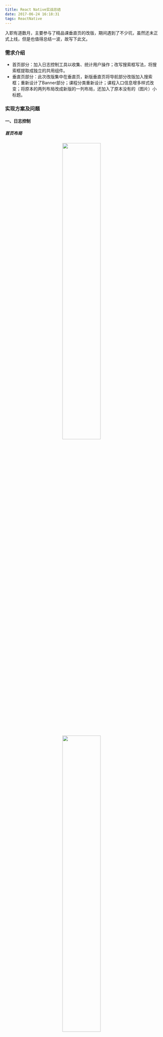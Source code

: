 ```yaml
---
title: React Native实战总结
date: 2017-06-24 16:18:31
tags: ReactNative
---
```


入职有道数月，主要参与了精品课垂直页的改版，期间遇到了不少坑，虽然还未正式上线，但是也值得总结一波，故写下此文。

### 需求介绍

*  首页部分：加入日志控制工具以收集、统计用户操作；改写搜索框写法，将搜索框提取成独立的共用组件。
*  垂直页部分：此次改版集中在垂直页，新版垂直页将导航部分改版加入搜索框；重新设计了Banner部分；课程分类重新设计；课程入口信息增多样式改变；将原本的两列布局改成新版的一列布局，还加入了原本没有的（图片）小标题。

### 实现方案及问题

#### 一、日志控制

##### 首页布局

<div align='center'>
<img src='https://raw.githubusercontent.com/WillBean/react-native-summary.github.io/master/images/react-native-summary/home1.jpg' width='50%'>
</div>

<div align='center'>
<img src='https://raw.githubusercontent.com/WillBean/react-native-summary.github.io/master/images/react-native-summary/home2.jpg' width='50%'>
</div>

<div align='center'>
<img src='https://raw.githubusercontent.com/WillBean/react-native-summary.github.io/master/images/react-native-summary/home3.jpg' width='50%'>
</div>

##### 问题描述

日志控制要求在Banner、课程分类列表、公开课列表、猜你喜欢、精选课程等模块出现在屏幕时发送一条日志，滑出屏幕再滑入也应该重新发送，其中Banner、课程分类列表和公开课列表是可以横向滑动的，滑动时要发送展示部分的日志，每个部分来回滚动也仅发送一次。

因为要获取各个部分的offsetTop和height，所以目前使用的方案是使用EventEmitter，在各组件onLayout的时候将组件的offsetTop和height发送给日志管理(LogControl)组件，为了方便使用，组件使用了[单例模式](http://www.cnblogs.com/TomXu/archive/2012/02/20/2352817.html),并继承了EventEmitter，在需要发送日志的组件下引入LogControl实例来传递信息，在Home组件的滚动事件下监听各组件的状态，如进入屏幕则发送日志。

##### 相关代码

```javascript
import Events from 'event-emitter'
export default function LogControl() {
    // 判断是否存在实例
    if (typeof LogControl.instance === 'object') {
        return LogControl.instance;
    }
    
    this._listObject = {};
    this._offsetTopList = {};

    // 缓存
    LogControl.instance = this;
}
LogControl.prototype = new Events()
LogControl.prototype.constructor = LogControl;
```
##### 遇到问题及解决方案

*  安卓在组件滑动时会重复调用onLayout事件，导致日志重复发送。<br>
解决方案：在组件内增加一个属性判断是否触发过onLayout事件，是则不再调用。
*  安卓在初次进入首页加载完成后不会自动滚动，而IOS下会有滚动效果，导致安卓下只有在滑动了屏幕之后才会发送日志。<br>
解决方案一：安卓在加载完毕后手动调用scrollTo方法去触发一次onScroll事件。(未采用)<br>
解决方案二：在Home组件componentDidUpdate中调用一次LogControl中的方法去发送日志。

#### 二、搜索框提取

##### 问题描述

因为垂直页改版后需要使用到搜索框，故将原本只是用于首页的搜索框组件提取为公用组件，将相关样式改为了可配置的形式，由父组件通过参数传入，因为首页和垂直页的搜索页一致，所以保留了其样式，日后如有需要再进行修改。

##### 相关代码

```javascript
<Search
  isYoudaoCourseApp={this.state.isYoudaoCourseApp}
  // setScrollViewEnableFunc={this.setScrollViewEnableFunc}
  hasSearchBg={this.state.hasSearchBg}
  setBarStyleFunc={this.setBarStyleFunc}
  fadeAnim={this.state.fadeAnim}

  searchContainerStyle={searchStyle.containerSearch}
  searchOuterHideBarStyle={searchStyle.outerHideBar}
  searchOuterStyle={searchStyle.outer}
  searchOuterBgStyle={searchStyle.outerBg}
  searchPlaceHolderStyle={searchStyle.searchPlaceHolder}
  searchInputContainerStyle={searchStyle.searchInputCon}
  searchInputStyle={[searchStyle.searchInput, {backgroundColor: this.state.hasSearchBg ? 'rgba(233,233,233,.8)' : 'rgba(255,255,255,.8)'}]}
  searchIconStyle={searchStyle.icSearch}
 />
```

#### 三、导航栏

##### 布局

<div align='center'>
<img src='https://raw.githubusercontent.com/WillBean/react-native-summary.github.io/master/images/react-native-summary/vertical3.jpg' width='50%'>
<span>旧版</span>
</div>

<div align='center'>
<img src='https://raw.githubusercontent.com/WillBean/react-native-summary.github.io/master/images/react-native-summary/vertical1.jpg' width='50%'>
<span>新版</span>
</div>

##### 问题描述

不同于旧版，新版导航去掉了原来的滚动条，改为了垂直标题+搜索框的形式。

##### 遇到问题及解决方案

*  React native的元素堆叠顺序无法通过zIndex，所以如果将导航组件写在最前面的话，搜索页会被下面的ScrollView遮盖。<br>
解决方案：将搜索框改为绝对定位并置于文档最后。
*  导航标题字数不一，如果搜索框宽度固定，可能会与标题重叠。<br>
解决方案：在原有导航位置放置一个仅有背景色和高度的View组件，将标题和搜索框作为一个整体放置在文档最下面，然后通过绝对定位覆盖在View组件上层，此时搜索框就可以设置为自适应宽度了。

```javascript
<View style={[styles.container, Platform.OS === 'android' && !isTeacher ? {marginTop: tag.get('hideStatusBar') ? statusBarHeight : 0} : {marginTop: 0}]}>
  {isTeacher ? null : <View style={styles.headNav}/>} // 这个<View>仅用于占位
  <ScrollView>
  ...
  </ScrollView>
  {this._renderFixedNav(tag, this.state.isYoudaoCourseApp)} // 真正的导航栏
</View>
```

#### 四、Banner

##### 问题描述

如上图，新版Banner每个图片并不占据整个屏宽，两边露出上下两张图片的一小部分，以做WEB的滑动组件的经验来说，要实现这样的功能，无非也就是通过绝对定位设置滚动栏，滚动时通过改变left或者translate来改变位置，如下图：

<div align='center'>
<img src='https://raw.githubusercontent.com/WillBean/react-native-summary.github.io/master/images/react-native-summary/prototype.png' width='95%'>
</div>

类推到这里，想要实现新版的效果，只需要将外层容器宽度设置成对应的数值，在设置overflow:visible即可，如下图：

<div align='center'>
<img src='https://raw.githubusercontent.com/WillBean/react-native-summary.github.io/master/images/react-native-summary/prototype2.png' width='95%'>
</div>

在IOS端，一切正如我所料，相当之顺利，但是拿起安卓机一看，好像不太对劲，并没有出现预期的效果，Google一番得知，安卓不支持overflow属性！？

由于原本使用的是第三方的[react-native-swiper组件](https://github.com/leecade/react-native-swiper)，出现这种情况赶紧翻看一下源码，看看能不能找到什么解决方案，然后发现在IOS端Swiper使用的是ScrollView，而在Android端使用的是ViewPagerAndroid，找了个安卓的朋友问了问，在原生安卓上使用ViewPager是可以实现这样的效果的([ViewPager实现一个页面多个Item的显示](http://m.blog.csdn.net/hb8676086/article/details/50628429))，然而，ViewPagerAndroid并没有提供诸如clipChildren、layerType的属性，只能寻求别的方案了。

后来决定用Animate自己写一个滑动组件出来，写了个小demo，发现十分卡顿，可能姿势不对吧。

奋斗几天无果，后来在网上看到[react-native-viewpager组件](https://github.com/race604/react-native-viewpager)，无奈之下下载来看看源码，居然也是用Animate写的，感觉有戏！为了实现设计稿的效果，改了一下源码并拷贝出来作为一个自己的组件来使用。

用这个组件虽然实现了想要的效果，但是性能相较于ViewPagerAndroid确实要低一些，滑动过程中会有些许卡顿，为了不影响IOS端，IOS端还是保留了原来的写法，仅在Android端使用。

##### 相关代码
ViewPager组件源码修改
```javascript
var offset = this.props.offset; // 加入offset属性来设置偏移
// this.childIndex = hasLeft ? 1 : 0;
// this.state.scrollValue.setValue(this.childIndex);
var translateX = this.state.scrollValue.interpolate({
  inputRange: [0, 1], outputRange: [offset, -viewWidth + offset] // 修改了滑动范围
});
```
ViewPager组件调用
```javascript
<ViewPager
  dataSource={ds}
  renderPageIndicator={false}
  isLoop={ds.pageIdentities.length > 1}
  autoPlay={true}
  offset={calculatePixel(16)}
  childWidth={calculatePixel(328)} // 定义每个子元素的实际宽度（加入了边距）
  renderPage={this._renderBannerItem.bind(this)}
/>
```

#### 五、其他部分

##### 布局

<div align='center'>
<img src='https://raw.githubusercontent.com/WillBean/react-native-summary.github.io/master/images/react-native-summary/vertical4.jpg' width='50%'>
</div>

##### 问题描述

如上图布局，更新还包括了课程分类的更新、加入了图片标题、课程入口的更新。

这一部分比较简单，似乎没啥好说的。

### 优化方案

#### 一、减少过度绘制

在安卓机的开发者选项中可以开启“调试GPU过度绘制”，如下图：

<div align='center'>
<img src='https://raw.githubusercontent.com/WillBean/react-native-summary.github.io/master/images/react-native-summary/android1.png' width='50%'>
</div>

关于安卓过度绘制的详情可以在[这里](http://blog.csdn.net/moyameizan/article/details/47807327)查看，简单来说就是界面元素的多重层叠，假设每层元素都有背景，那么对于用户来说，只有最上层的背景才是可以看到的，其它的背景虽然绘制了，但是却没有起到效果，就是过度绘制了。

安卓GPU过度绘制的颜色信息大致如下：

>  *  蓝色1x过度绘制
>  *  绿色2x过度绘制
>  *  淡红色3x过度绘制
>  *  红色超过4x过度绘制

颜色越浅表示过度绘制程度越低，原色表示没有过度绘制。

现在来看看自己的APP会呈现出什么效果：

<div align='center'>
<img src='https://raw.githubusercontent.com/WillBean/react-native-summary.github.io/master/images/react-native-summary/android2.png' width='50%'>
<span>首页</span>
</div>

<div align='center'>
<img src='https://raw.githubusercontent.com/WillBean/react-native-summary.github.io/master/images/react-native-summary/android3.png' width='50%'>
<span>垂直页</span>
</div>

首页和垂直页差距似乎有点大，这里看到垂直页基本满屏大红，导致这个问题的原因不是垂直页充满了大量的背景，而是路由切换并没有把首页隐藏，垂直页相当于一整个元素覆盖在首页上方，所以看到的满屏大红是首页绘制加上垂直页绘制的效果，所以我们似乎找到了一个可以优化的地方：<em>如何在路由切换的时候将首页隐藏或者像原生APP那样切换到一个新的界面？</em>

#### 二、bundle拆包

一般来说，一个简单的RN应用，打包之后的bundle会有500+KB是属于RN的依赖，与业务无关，而我们的APP将安卓打包之后生成的bundle有900+KB，其中绝大部分应该也是来自各种依赖文件，如果能将依赖和业务文件拆分开来，生成一个common.bundle、一个或多个business.bundle，那么我们可以在一定程度上改善用户体验。

>  *  减少初始时间（提前运行基础代码）
>  *  部分更新
>  *  在多个bundle之间共享公共模块

<div align='center'>
<img src='https://raw.githubusercontent.com/WillBean/react-native-summary.github.io/master/images/react-native-summary/bundle.png' width='95%'>
</div>

上图引自[issue/5399](https://github.com/facebook/react-native/issues/5399)，在用户进入应用之前，我们就可以加载并运行common.bundle，并在用户进入应用之后加载指定的业务文件，而不必一次性把所有东西都加载进行，以提升性能。

目前可参考的拆包方案有

*  [携程是如何做React Native优化的](https://zhuanlan.zhihu.com/p/23715716)
*  携程的[moles-packer](https://github.com/ctripcorp/moles-packer)(携程似乎已经放弃这个方案，改为以unbundle为基础的拆包方案)
*  [【React Native】一个简单的拆分Bundle&资源做法](https://blog.desmondyao.com/rn-split/)
*  [React Native Bundle Split](http://coofee.github.io/post/react-native-bundle-split/)
*  [react-native-split](https://github.com/desmond1121/react-native-split)

### 问题总览

*  安卓RN不支持overflow属性
*  安卓ScrollView等组件在滑动的时候会触发自己和其他组件的onLayout事件
*  安卓line-height属性不支持小数
*  安卓在背景色过度设置的时候会严重影响性能
